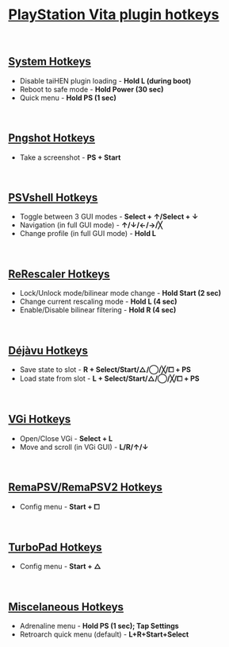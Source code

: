 # <u>PlayStation Vita plugin hotkeys</u>
<br>

## <u>System Hotkeys</u>
- Disable taiHEN plugin loading - **Hold L (during boot)**
- Reboot to safe mode - **Hold Power (30 sec)**
- Quick menu  - **Hold PS (1 sec)**
<br>

## <u>[Pngshot Hotkeys](https://github.com/xyzz/pngshot#usage)</u>
- Take a screenshot - **PS + Start**
<br>

## <u>[PSVshell Hotkeys](https://github.com/Electry/PSVshell#how-to-use)</u>
- Toggle between 3 GUI modes - **Select + ↑/Select + ↓**
- Navigation (in full GUI mode) - **↑/↓/←/→/╳**
- Change profile (in full GUI mode) - **Hold L**
<br>

## <u>[ReRescaler Hotkeys](http://wololo.net/talk/viewtopic.php?f=52&t=49666)</u>
- Lock/Unlock mode/bilinear mode change - **Hold Start (2 sec)** 
- Change current rescaling mode - **Hold L (4 sec)**
- Enable/Disable bilinear filtering - **Hold R (4 sec)**
<br>

## <u>[Déjàvu Hotkeys](https://github.com/TheOfficialFloW/dejavu#saveload-state-procedure)</u>
- Save state to slot - **R + Select/Start/△/◯/╳/⧠ + PS**
- Load state from slot - **L + Select/Start/△/◯/╳/⧠ + PS**
<br>

## <u>[VGi Hotkeys](https://github.com/Electry/VGi#controls)</u>
- Open/Close VGi - **Select + L**
- Move and scroll (in VGi GUI) - **L/R/↑/↓**
<br>

## <u>[RemaPSV/](https://wololo.net/talk/viewtopic.php?t=49752)[RemaPSV2 Hotkeys](https://github.com/MERLev/remaPSV2#installation)</u>
- Config menu - **Start + ⧠**
<br>

## <u>[TurboPad Hotkeys](https://wololo.net/talk/viewtopic.php?t=48065)</u>
- Config menu - **Start + △**
<br>

## <u>Miscelaneous Hotkeys</u>
- Adrenaline menu - **Hold PS (1 sec); Tap Settings**
- Retroarch quick menu (default) - **L+R+Start+Select**
<br>
